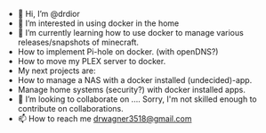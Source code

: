 - 👋 Hi, I’m @drdior
- 👀 I’m interested in using docker in the home
- 🌱 I’m currently learning how to use docker to manage various releases/snapshots of minecraft.
-    How to implement Pi-hole on docker. (with openDNS?)
-    How to move my PLEX server to docker.
-    My next projects are:
-    How to manage a NAS with a docker installed (undecided)-app.
-    Manage home systems (security?) with docker installed apps.
- 💞️ I’m looking to collaborate on .... Sorry, I'm not skilled enough to contribute on collaborations.
- 📫 How to reach me drwagner3518@gmail.com

<!---
drdior/drdior is a ✨ special ✨ repository because its `README.md` (this file) appears on your GitHub profile.
You can click the Preview link to take a look at your changes.
--->
